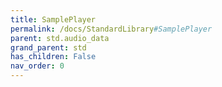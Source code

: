 ```yaml
---
title: SamplePlayer
permalink: /docs/StandardLibrary#SamplePlayer
parent: std.audio_data
grand_parent: std
has_children: False
nav_order: 0
---
```

